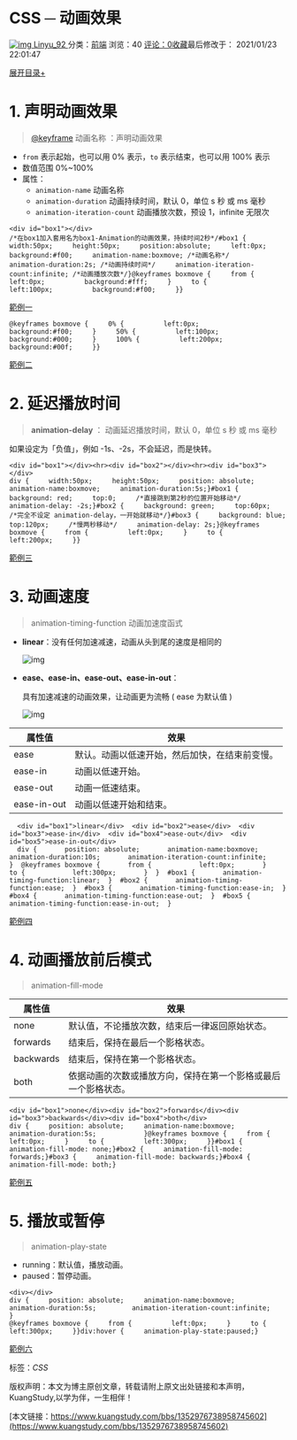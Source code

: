 # CSS ─ 动画效果

[![img](https://www.kuangstudy.com/assert/images/avatar/2.jpg) Linyu_92 ](https://www.kuangstudy.com/user/8ea0dd2a8a48451e9f921764941494bd)分类：[前端](https://www.kuangstudy.com/bbs?cid=8) 浏览：40 [评论：0](https://www.kuangstudy.com/bbs/1352976738958745602#comments)[收藏](javascript:void(0);)最后修改于： 2021/01/23 22:01:47

[展开目录+](javascript:void(0);)

# 1. 声明动画效果

> [@keyframe](https://github.com/keyframe) 动画名称 ：声明动画效果

- `from` 表示起始，也可以用 0% 表示，`to` 表示结束，也可以用 100% 表示
- 数值范围 0%~100%
- 属性：
  - `animation-name` 动画名称
  - `animation-duration` 动画持续时间，默认 0，单位 s 秒 或 ms 毫秒
  - `animation-iteration-count` 动画播放次数，预设 1，infinite 无限次

```
<div id="box1"></div>
/*在box1加入套用名为box1-Animation的动画效果，持续时间2秒*/#box1 {     width:50px;     height:50px;     position:absolute;     left:0px;     background:#f00;     animation-name:boxmove; /*动画名称*/     animation-duration:2s; /*动画持续时间*/     animation-iteration-count:infinite; /*动画播放次数*/}@keyframes boxmove {     from {          left:0px;          background:#fff;     }     to {          left:100px;          background:#f00;     }}
```

[範例一](https://linyurou.github.io/LinYurou.github.io/example/ex01.html)

```
@keyframes boxmove {     0% {          left:0px;          background:#f00;     }     50% {          left:100px;          background:#000;     }     100% {          left:200px;          background:#00f;     }}
```

[範例二](https://linyurou.github.io/LinYurou.github.io/example/ex02.html)

# 2. 延迟播放时间

> **animation-delay** ： 动画延迟播放时间，默认 0，单位 s 秒 或 ms 毫秒

如果设定为「负值」，例如 -1s、-2s，不会延迟，而是快转。

```
<div id="box1"></div><hr><div id="box2"></div><hr><div id="box3"></div>
div {     width:50px;     height:50px;     position: absolute;     animation-name:boxmove;     animation-duration:5s;}#box1 {     background: red;     top:0;     /*直接跳到第2秒的位置开始移动*/     animation-delay: -2s;}#box2 {     background: green;     top:60px;     /*完全不设定 animation-delay，一开始就移动*/}#box3 {     background: blue;     top:120px;     /*慢两秒移动*/     animation-delay: 2s;}@keyframes boxmove {     from {          left:0px;     }     to {          left:200px;     }}
```

[範例三](https://linyurou.github.io/LinYurou.github.io/example/ex03.html)

# 3. 动画速度

> animation-timing-function 动画加速度函式

- **linear**：没有任何加速减速，动画从头到尾的速度是相同的

  ![img](https://www.oxxostudio.tw/img/articles/201803/css-animation-03.jpg)

- **ease、ease-in、ease-out、ease-in-out**：

  具有加速减速的动画效果，让动画更为流畅 ( ease 为默认值 )

  ![img](https://www.oxxostudio.tw/img/articles/201803/css-animation-04.jpg)

| 属性值      | 效果                                           |
| ----------- | ---------------------------------------------- |
| ease        | 默认。动画以低速开始，然后加快，在结束前变慢。 |
| ease-in     | 动画以低速开始。                               |
| ease-out    | 动画一低速结束。                               |
| ease-in-out | 动画以低速开始和结束。                         |

```
  <div id="box1">linear</div>  <div id="box2">ease</div>  <div id="box3">ease-in</div>  <div id="box4">ease-out</div>  <div id="box5">ease-in-out</div>
  div {       position: absolute;       animation-name:boxmove;       animation-duration:10s;       animation-iteration-count:infinite;              }  @keyframes boxmove {       from {            left:0px;       }       to {            left:300px;       }  }  #box1 {       animation-timing-function:linear;  }  #box2 {       animation-timing-function:ease;  }  #box3 {       animation-timing-function:ease-in;  }  #box4 {       animation-timing-function:ease-out;  }  #box5 {       animation-timing-function:ease-in-out;  }
```

[範例四](https://linyurou.github.io/LinYurou.github.io/example/ex04.html)

# 4. 动画播放前后模式

> animation-fill-mode

| 属性值    | 效果                                                         |
| --------- | ------------------------------------------------------------ |
| none      | 默认值，不论播放次数，结束后一律返回原始状态。               |
| forwards  | 结束后，保持在最后一个影格状态。                             |
| backwards | 结束后，保持在第一个影格状态。                               |
| both      | 依据动画的次数或播放方向，保持在第一个影格或最后一个影格状态。 |

```
<div id="box1">none</div><div id="box2">forwards</div><div id="box3">backwards</div><div id="box4">both</div>
div {     position: absolute;     animation-name:boxmove;     animation-duration:5s;            }@keyframes boxmove {     from {          left:0px;     }     to {          left:300px;     }}#box1 {     animation-fill-mode: none;}#box2 {     animation-fill-mode: forwards;}#box3 {     animation-fill-mode: backwards;}#box4 {     animation-fill-mode: both;}
```

[範例五](https://linyurou.github.io/LinYurou.github.io/example/ex05.html)

# 5. 播放或暂停

> animation-play-state

- running：默认值，播放动画。
- paused：暂停动画。

```
<div></div>
div {     position: absolute;     animation-name:boxmove;     animation-duration:5s;         animation-iteration-count:infinite;                    }
@keyframes boxmove {     from {          left:0px;     }     to {          left:300px;     }}div:hover {     animation-play-state:paused;}
```

[範例六](https://linyurou.github.io/LinYurou.github.io/example/ex06.html)

标签：*CSS*

版权声明：本文为博主原创文章，转载请附上原文出处链接和本声明，KuangStudy,以学为伴，一生相伴！

[本文链接：https://www.kuangstudy.com/bbs/1352976738958745602](https://www.kuangstudy.com/bbs/1352976738958745602)